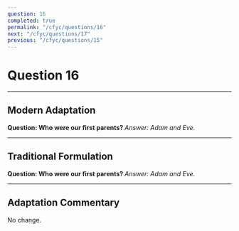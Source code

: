 ```yaml
---
question: 16
completed: true
permalink: "/cfyc/questions/16"
next: "/cfyc/questions/17"
previous: "/cfyc/questions/15"
---
```

# Question 16
---
## Modern Adaptation
<strong>
    Question: Who were our first parents?
</strong>

<em>
    Answer: Adam and Eve.
</em>

---
## Traditional Formulation
<strong>
    Question: Who were our first parents?
</strong>

<em>
    Answer: Adam and Eve.
</em>

---
## Adaptation Commentary
No change.
